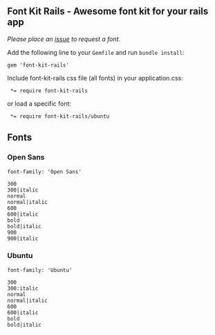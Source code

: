 ## Font Kit Rails - Awesome font kit for your rails app

*Please place an [issue](https://github.com/sandelius/font-kit-rails/issues) to request a font.*

Add the following line to your `Gemfile` and run `bundle install`:

```
gem 'font-kit-rails'
```

Include font-kit-rails css file (all fonts) in your application.css:

```
 *= require font-kit-rails
```

or load a specific font:

```
 *= require font-kit-rails/ubuntu
```

## Fonts

### Open Sans

```
font-family: 'Open Sans'

300
300|italic
normal
normal|italic
600
600|italic
bold
bold|italic
900
900|italic
```

### Ubuntu

```
font-family: 'Ubuntu'

300
300:italic
normal
normal|italic
600
600|italic
bold
bold|italic
```